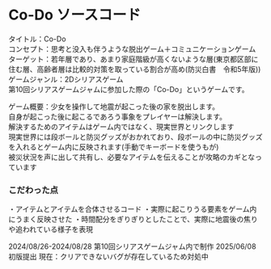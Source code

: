 # Co-Do ソースコード
タイトル：Co-Do<br>
コンセプト：思考と没入も伴うような脱出ゲーム＋コミュニケーションゲーム<br>
ターゲット：若年層であり、あまり家庭階級が高くないような層(東京都区部に住む層、高齢者層は比較的対策を取っている割合が高め(防災白書　令和5年版))<br>
ゲームジャンル：2Dシリアスゲーム<br>
第10回シリアスゲームジャムに参加した際の「Co-Do」というゲームです。<br>

ゲーム概要：少女を操作して地震が起こった後の家を脱出します。<br>
自身が起こった後に起こるであろう事象をプレイヤーは解決します。<br>
解決するためのアイテムはゲーム内ではなく、現実世界とリンクします<br>
現実世界には段ボールと防災グッズがおかれており、段ボールの中に防災グッズを入れるとゲーム内に反映されます(手動でキーボードを使うもが)<br>
被災状況を声に出して共有し、必要なアイテムを伝えることが攻略のカギとなっています<br>

### こだわった点
・アイテムとアイテムを合体させるコード
・実際に起こりうる要素をゲーム内にうまく反映させた
・時間配分をぎりぎりとしたことで、実際に地震後の焦りや追われている様子を表現

2024/08/26-2024/08/28 第10回シリアスゲームジャム内で制作
2025/06/08　初版提出
現在：クリアできないバグが存在しているため対処中
